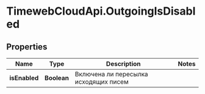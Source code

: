 # TimewebCloudApi.OutgoingIsDisabled

## Properties

Name | Type | Description | Notes
------------ | ------------- | ------------- | -------------
**isEnabled** | **Boolean** | Включена ли пересылка исходящих писем | 


